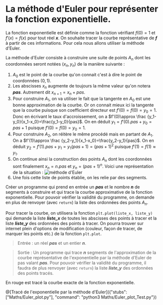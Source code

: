 # La méthode d'Euler pour représenter la fonction exponentielle.

La fonction exponentielle est définie comme la fonction vérifiant $`f(0)=1`$ et $`f'(x)=f(x)`$ pour tout réel ***x***. On souhaite tracer la courbe représentative de ***f*** à partir de ces informations. Pour cela nous allons utiliser la méthode d'Euler.

La méthode d'Euler consiste à construire une suite de points $`A_n`$ dont les coordonnées seront notées $`(x_n,y_n)`$ de la manière suivante : 
1. $`A_0`$ est le point de la courbe qu'on connait c'est à dire le point de coordonnées $`(0,1)`$.
2. Les abscisses $`x_n`$ augmente de toujours la même valeur qu'on notera ***pas***. Autrement dit $`x_{n+1}=x_n+pas`$.
3. Pour construire $`A_1`$, on va utiliser le fait que la tangente en $`A_0`$ est une bonne approximation de la courbe. Or on connait mieux ici la tangente que la courbe puisque son coefficient directeur est $`f'(0)=f(0)=y_0=1`$. Donc en écrivant le taux d'accroissement, on a $`f'(0)\approx \frac {y_1-y_0}{x_1-x_0}=\frac{y_1-y_0}{pas}`$. On en déduit $`y_1=f'(0).pas+y_0=pas+1`$ puisque $`f'(0)=f(0)=y_0=1`$.
4. Pour construire $`A_2`$, on réitère le même procédé mais en partant de $`A_1`$. On a $`f'(1)\approx \frac {y_2-y_1}{x_1-x_0}=\frac{y_2-y_1}{pas}`$. On en déduit $`y_2=f'(1).pas+y_1=y_1(pas+1)=(pas+1)^2`$ puisque $`f'(1)=f(1)\approx y_1`$.
5. On continue ainsi la construction des points $`A_n`$ dont les coordonnées sont finalement $`x_n=n.pas`$ et $`y_n=(pas+1)^n`$. Voici une représentation de la situation :
![méthode d'Euler](https://www.ilemaths.net/img/forum_img/0450/forum_450471_1.PNG)
6. Une fois cette liste de points établie, on les relie par des segments.

Créer un programme qui prend en entrée un ***pas*** et le nombre ***n*** de segments à construire et qui trace la courbe approximative de la fonction exponentielle. Pour pouvoir vérifier la validité du programme, on demande en plus de renvoyer (avec `return`) la liste des ordonnées des points $`A_n`$.

Pour tracer la courbe, on utilisera la fonction `plt.plot(liste_x, liste_y)` qui demande la liste ***liste_x*** de toutes les abscisses des points à tracer et la liste ***liste_y*** des ordonnées des points à tracer. On pourra trouver sur internet plein d'options de modification (couleur, façon de tracer, de marquer les points etc.) de la fonction `plt.plot`.

> Entrée : un réel ***pas*** et un entier ***n***.

> Sortie : Un programme qui trace ***n*** segments de l'approximation de la courbe représentative de l'exponentielle par la méthode d'Euler de pas valant ***pas***. Pour pouvoir vérifier la validité du programme, il faudra de plus renvoyer (avec `return`) la liste ***liste_y*** des ordonnées des points tracés.

En rouge est tracé la courbe exacte de la fonction exponentielle.

@[Tracé de l'exponentielle par la méthode d'Euler]({"stubs": ["Maths/Euler_plot.py"], "command": "python3 Maths/Euler_plot_Test.py"})
